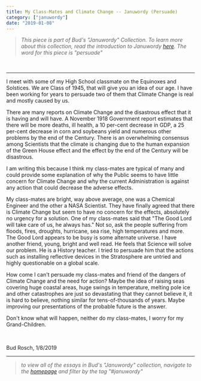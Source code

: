 ```yaml
---
title: My Class-Mates and Climate Change -- Januwordy (Persuade)
category: ["januwordy"]
date: "2019-01-08"
---
```


> *This piece is part of Bud's "Januwordy" Collection. To learn more about this collection, read the introduction to Januwordy [here](https://www.budrosch.com/introduction-to-januwordy). The word for this piece is "persuade"*

<br/>
<hr/>

I meet with some of my High School classmate on the Equinoxes and Solstices.  We are Class of 1945, that will give you an idea of our age.  I have been working for years to persuade two of them that Climate Change is real and mostly caused by us.

There are many reports on Climate Change and the disastrous effect that it is having and will have.  A November 1918 Government report estimates that there will be more deaths, ill health, a 10 per-cent decrease in GDP, a 25 per-cent decrease in corn and soybeans yield and numerous other problems by the end of the Century.  There is an overwhelming consensus among Scientists that the climate is changing due to the human expansion of the Green House effect and the effect by the end of the Century will be disastrous.

I am writing this because I think my class-mates are typical of many and could provide some explanation of why the Public seems to have little concern for Climate Change and why the current Administration is against any action that could decrease the adverse effects.

My class-mates are bright, way above average, one was a Chemical Engineer and the other a NASA Scientist.  They have finally agreed that there is Climate Change but seem to have no concern for the effects, absolutely no urgency for a solution.  One of my class-mates said that "The Good Lord will take care of us, he always has."  Not so, ask the people suffering from floods, fires, droughts, hurricane, sea rise, high temperatures and more.  The Good Lord appears to be busy is some alternate universe.  I have another friend, young, bright and well read.  He feels that Science will solve our problem.  He is a History teacher.  I tried to persuade him that the actions such as installing reflective devices in the Stratosphere are untried and highly questionable on a global scale.

How come I can't persuade my class-mates and friend of the dangers of Climate Change and the need for action?  Maybe the idea of raising seas covering huge coastal areas, huge swings in temperature, melting pole ice and other catastrophes are just so devastating that they cannot believe it, it is hard to believe, nothing similar for tens-of-thousands of years.  Maybe improving our presentations of the probable future is the answer.

Don't know what will happen, neither do my class-mates, I worry for my Grand-Children.

<br/>

Bud Rosch, 1/8/2019

<hr/>

> *to view all of the essays in Bud's "Januwordy" collection, navigate to the [homepage](https://www.budrosch.com) and filter by the tag "#januwordy"*

<br/>
